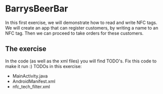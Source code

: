 BarrysBeerBar
==============================

In this first exercise, we will demonstrate how to read and write NFC tags.
We will create an app that can register customers, by writing a name to an NFC tag.
Then we can proceed to take orders for these customers.



The exercise
--------------

In the code (as well as the xml files) you will find TODO's. Fix this code to make it run :)
TODOs in this exercise:
- MainActivity.java
- AndroidManifest.xml
- nfc_tech_filter.xml

